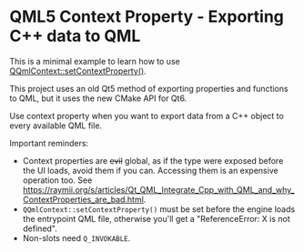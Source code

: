 # QML5 Context Property - Exporting C++ data to QML

This is a minimal example to learn how to use [QQmlContext::setContextProperty()](https://doc.qt.io/qt-6/qqmlcontext.html#setContextProperty).

This project uses an old Qt5 method of exporting properties and functions to QML, but it uses the new CMake API for Qt6.

Use context property when you want to export data from a C++ object to every available QML file.

Important reminders:

* Context properties are ~~evil~~ global, as if the type were exposed before the UI loads, avoid them if you can. Accessing them is an expensive operation too. See https://raymii.org/s/articles/Qt_QML_Integrate_Cpp_with_QML_and_why_ContextProperties_are_bad.html.
* `QQmlContext::setContextProperty()` must be set before the engine loads the entrypoint QML file, otherwise you'll get a "ReferenceError: X is not defined".
* Non-slots need `Q_INVOKABLE`.
